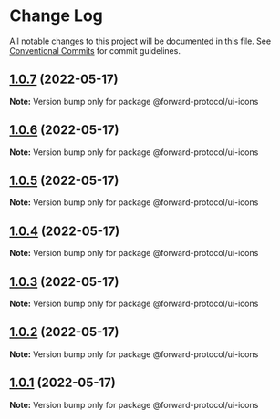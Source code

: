 # Change Log

All notable changes to this project will be documented in this file.
See [Conventional Commits](https://conventionalcommits.org) for commit guidelines.

## [1.0.7](https://github.com/Forward-Protocol/forward-design-system/compare/@forward-protocol/ui-icons@1.0.6...@forward-protocol/ui-icons@1.0.7) (2022-05-17)

**Note:** Version bump only for package @forward-protocol/ui-icons





## [1.0.6](https://github.com/Forward-Protocol/forward-design-system/compare/@forward-protocol/ui-icons@1.0.5...@forward-protocol/ui-icons@1.0.6) (2022-05-17)

**Note:** Version bump only for package @forward-protocol/ui-icons





## [1.0.5](https://github.com/Forward-Protocol/forward-design-system/compare/@forward-protocol/ui-icons@1.0.4...@forward-protocol/ui-icons@1.0.5) (2022-05-17)

**Note:** Version bump only for package @forward-protocol/ui-icons





## [1.0.4](https://github.com/Forward-Protocol/forward-design-system/compare/@forward-protocol/ui-icons@1.0.3...@forward-protocol/ui-icons@1.0.4) (2022-05-17)

**Note:** Version bump only for package @forward-protocol/ui-icons





## [1.0.3](https://github.com/Forward-Protocol/forward-design-system/compare/@forward-protocol/ui-icons@1.0.2...@forward-protocol/ui-icons@1.0.3) (2022-05-17)

**Note:** Version bump only for package @forward-protocol/ui-icons





## [1.0.2](https://github.com/Forward-Protocol/forward-design-system/compare/@forward-protocol/ui-icons@1.0.1...@forward-protocol/ui-icons@1.0.2) (2022-05-17)

**Note:** Version bump only for package @forward-protocol/ui-icons





## [1.0.1](https://github.com/Forward-Protocol/forward-design-system/compare/@forward-protocol/ui-icons@1.0.0...@forward-protocol/ui-icons@1.0.1) (2022-05-17)

**Note:** Version bump only for package @forward-protocol/ui-icons
